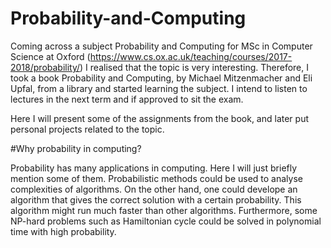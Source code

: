 # Probability-and-Computing

Coming across a subject Probability and Computing for MSc in Computer Science at Oxford (https://www.cs.ox.ac.uk/teaching/courses/2017-2018/probability/) I realised that the topic is very interesting. Therefore, I took a book Probability and Computing, by Michael Mitzenmacher and Eli Upfal, from a library and started learning the subject. I intend to listen to lectures in the next term and if approved to sit the exam. 

Here I will present some of the assignments from the book, and later put personal projects related to the topic.


#Why probability in computing?

Probability has many applications in computing. Here I will just briefly mention some of them.
Probabilistic methods could be used to analyse complexities of algorithms. On the other hand, one could develope an algorithm that gives the correct solution with a certain probability. This algorithm might run much faster than other algorithms. Furthermore, some NP-hard problems such as Hamiltonian cycle could be solved in polynomial time with high probability.
